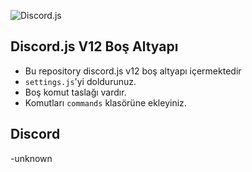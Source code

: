 ![Discord.js](https://discord.js.org/static/logo.svg)
## Discord.js V12 Boş Altyapı

- Bu repository discord.js v12 boş altyapı içermektedir
- `settings.js`'yi doldurunuz.
- Boş komut taslağı vardır.
- Komutları `commands` klasörüne ekleyiniz.

## Discord
-unknown
